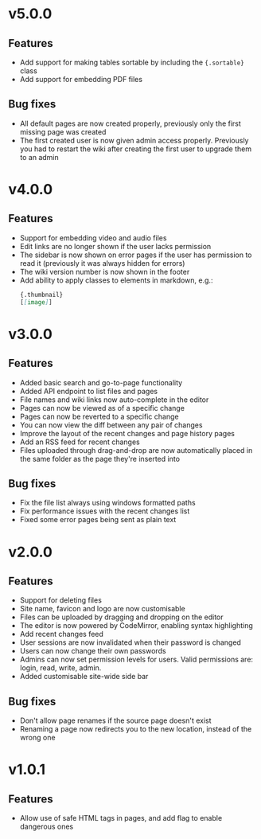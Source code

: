 # v5.0.0

## Features

* Add support for making tables sortable by including the `{.sortable}` class
* Add support for embedding PDF files

## Bug fixes

* All default pages are now created properly, previously only the first
  missing page was created
* The first created user is now given admin access properly. Previously you
  had to restart the wiki after creating the first user to upgrade them to an
  admin

# v4.0.0

## Features

* Support for embedding video and audio files
* Edit links are no longer shown if the user lacks permission
* The sidebar is now shown on error pages if the user has permission to read it
  (previously it was always hidden for errors)
* The wiki version number is now shown in the footer
* Add ability to apply classes to elements in markdown, e.g.:
   ```markdown
   {.thumbnail}
   [[image]]
   ```

# v3.0.0

## Features

* Added basic search and go-to-page functionality
* Added API endpoint to list files and pages
* File names and wiki links now auto-complete in the editor
* Pages can now be viewed as of a specific change
* Pages can now be reverted to a specific change
* You can now view the diff between any pair of changes
* Improve the layout of the recent changes and page history pages
* Add an RSS feed for recent changes
* Files uploaded through drag-and-drop are now automatically placed in the
  same folder as the page they're inserted into

## Bug fixes

* Fix the file list always using windows formatted paths
* Fix performance issues with the recent changes list
* Fixed some error pages being sent as plain text

# v2.0.0

## Features

* Support for deleting files
* Site name, favicon and logo are now customisable
* Files can be uploaded by dragging and dropping on the editor
* The editor is now powered by CodeMirror, enabling syntax highlighting
* Add recent changes feed
* User sessions are now invalidated when their password is changed
* Users can now change their own passwords
* Admins can now set permission levels for users. Valid permissions are:
  login, read, write, admin.
* Added customisable site-wide side bar

## Bug fixes

* Don't allow page renames if the source page doesn't exist
* Renaming a page now redirects you to the new location, instead of the wrong one

# v1.0.1

## Features

* Allow use of safe HTML tags in pages, and add flag to enable dangerous ones